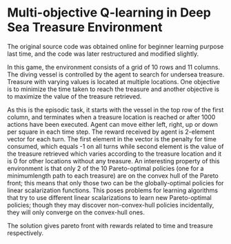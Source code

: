 # Multi-objective Q-learning in Deep Sea Treasure Environment

The original source code was obtained online for beginner learning purpose last time, and the code was later restructured and modified slightly.

In this game, the environment consists of a grid of 10 rows and 11 columns. The diving vessel is controlled by the agent to search for undersea treasure. Treasure with varying values is located at multiple locations. One objective is to minimize the time taken to reach the treasure and another objective is to maximize the value of the treasure retrieved.

As this is the episodic task, it starts with the vessel in the top row of the first column, and terminates when a treasure location is reached or after 1000 actions have been executed. Agent can move either left, right, up or down per square in each time step. The reward received by agent is 2-element vector for each turn. The first element in the vector is the penalty for time consumed, which equals -1 on all turns while second element is the value of the treasure retrieved which varies according to the treasure location and it is 0 for other locations without any treasure. An interesting property of this environment is that only 2 of the 10 Pareto-optimal policies (one for a minimumlength path to each treasure) are on the convex hull of the Pareto front; this means that only those two can be the globally-optimal policies for linear scalarization functions. This poses problems for learning algorithms that try to use different linear scalarizations to learn new Pareto-optimal policies; though they may discover non-convex-hull policies incidentally, they will only converge on the convex-hull ones.

The solution gives pareto front with rewards related to time and treasure respectively.